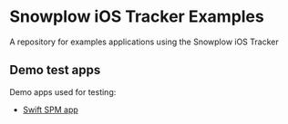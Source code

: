 # Snowplow iOS Tracker Examples

A repository for examples applications using the Snowplow iOS Tracker

## Demo test apps

Demo apps used for testing:

- [Swift SPM app](demo)
